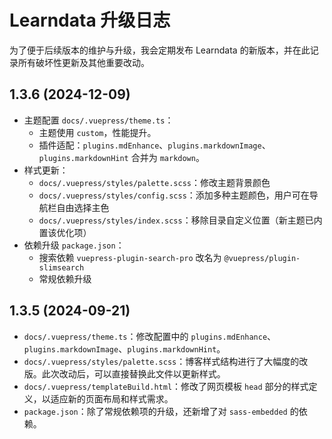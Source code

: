 # Learndata 升级日志

为了便于后续版本的维护与升级，我会定期发布 Learndata 的新版本，并在此记录所有破坏性更新及其他重要改动。

## 1.3.6 (2024-12-09)

- 主题配置 `docs/.vuepress/theme.ts`：
  - 主题使用 `custom`，性能提升。
  - 插件适配：`plugins.mdEnhance`、`plugins.markdownImage`、`plugins.markdownHint` 合并为 `markdown`。
- 样式更新：
  - `docs/.vuepress/styles/palette.scss`：修改主题背景颜色
  - `docs/.vuepress/styles/config.scss`：添加多种主题颜色，用户可在导航栏自由选择主色
  - `docs/.vuepress/styles/index.scss`：移除目录自定义位置（新主题已内置该优化项）
- 依赖升级 `package.json`：
  - 搜索依赖 `vuepress-plugin-search-pro` 改名为 `@vuepress/plugin-slimsearch`
  - 常规依赖升级

## 1.3.5 (2024-09-21)

- `docs/.vuepress/theme.ts`：修改配置中的 `plugins.mdEnhance`、`plugins.markdownImage`、`plugins.markdownHint`。
- `docs/.vuepress/styles/palette.scss`：博客样式结构进行了大幅度的改版。此次改动后，可以直接替换此文件以更新样式。
- `docs/.vuepress/templateBuild.html`：修改了网页模板 `head` 部分的样式定义，以适应新的页面布局和样式需求。
- `package.json`：除了常规依赖项的升级，还新增了对 `sass-embedded` 的依赖。
